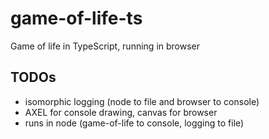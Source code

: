 # game-of-life-ts
Game of life in TypeScript, running in browser

## TODOs
- isomorphic logging (node to file and browser to console)
- AXEL for console drawing, canvas for browser
- runs in node (game-of-life to console, logging to file)
